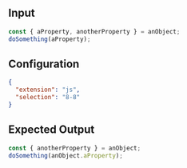 
## Input
```javascript input
const { aProperty, anotherProperty } = anObject;
doSomething(aProperty);
```

## Configuration
```json configuration
{
  "extension": "js",
  "selection": "8-8"
}
```

## Expected Output
```javascript expected output
const { anotherProperty } = anObject;
doSomething(anObject.aProperty);
```
